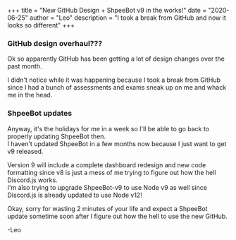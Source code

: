 +++
title = "New GitHub Design + ShpeeBot v9 in the works!"
date = "2020-06-25"
author = "Leo"
description = "I took a break from GitHub and now it looks so different"
+++

### GitHub design overhaul???

Ok so apparently GitHub has been getting a lot of design changes over the past month.  
  
I didn't notice while it was happening because I took a break from GitHub since I had a bunch of assessments and exams sneak up on me and whack me in the head.  

### ShpeeBot updates

Anyway, it's the holidays for me in a week so I'll be able to go back to properly updating ShpeeBot then.  
I haven't updated ShpeeBot in a few months now because I just want to get v9 released.  
  
Version 9 will include a complete dashboard redesign and new code formatting since v8 is just a mess of me trying to figure out how the hell Discord.js works.  
I'm also trying to upgrade ShpeeBot-v9 to use Node v9 as well since Discord.js is already updated to use Node v12!  
  
  
Okay, sorry for wasting 2 minutes of your life and expect a ShpeeBot update sometime soon after I figure out how the hell to use the new GitHub.  
  
  
-Leo

